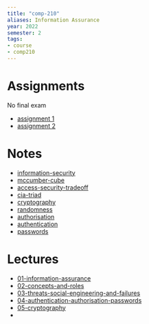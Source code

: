 ```yaml
---
title: "comp-210"
aliases: Information Assurance
year: 2022
semester: 2
tags: 
- course
- comp210
---
```


# Assignments
No final exam
- [assignment 1](notes/ass01-security-audit)
- [assignment 2](notes/ass02-repaired-system)

# Notes
- [information-security](notes/information-security.md)
- [mccumber-cube](notes/mccumber-cube.md)
- [access-security-tradeoff](notes/access-security-tradeoff.md)
- [cia-triad](notes/cia-triad.md)
- [cryptography](notes/cryptography.md)
- [randomness](notes/randomness.md)
- [authorisation](notes/authorisation.md)
- [authentication](notes/authentication.md)
- [passwords](notes/passwords.md)

# Lectures
- [01-information-assurance](notes/01-information-assurance.md)
- [02-concepts-and-roles](notes/02-concepts-and-roles.md)
- [03-threats-social-engineering-and-failures](notes/03-threats-social-engineering-and-failures.md)
- [04-authentication-authorisation-passwords](notes/04-authentication-authorisation-passwords.md)
- [05-cryptography](notes/05-cryptography.md)
- 